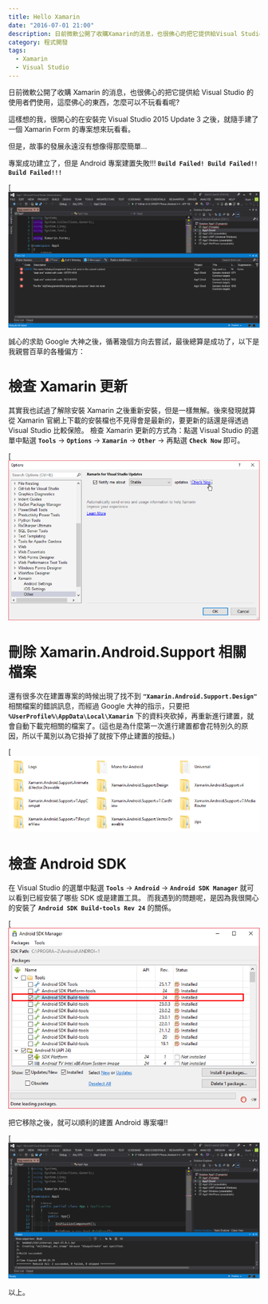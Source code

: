 ```yaml
---
title: Hello Xamarin
date: "2016-07-01 21:00"
description: 日前微軟公開了收購Xamarin的消息，也很佛心的把它提供給Visual Studio的使用者們使用，這麼佛心的東西，怎麼可以不玩看看呢?
category: 程式開發
tags:
  - Xamarin
  - Visual Studio
---
```


日前微軟公開了收購 Xamarin 的消息，也很佛心的把它提供給 Visual Studio 的使用者們使用，這麼佛心的東西，怎麼可以不玩看看呢?

這樣想的我，很開心的在安裝完 Visual Studio 2015 Update 3 之後，就隨手建了一個 Xamarin Form 的專案想來玩看看。

但是，故事的發展永遠沒有想像得那麼簡單...

專案成功建立了，但是 Android 專案建置失敗!!! **`Build Failed! Build Failed!! Build Failed!!!`**

[![Build Fail](Build-Failed.png)

誠心的求助 Google 大神之後，循著幾個方向去嘗試，最後總算是成功了，以下是我親嘗百草的各種偏方：

# 檢查 Xamarin 更新

其實我也試過了解除安裝 Xamarin 之後重新安裝，但是一樣無解。後來發現就算從 Xamarin 官網上下載的安裝檔也不見得會是最新的，要更新的話還是得透過 Visual Studio 比較保險。 檢查 Xamarin 更新的方式為：點選 Visual Studio 的選單中點選 **`Tools`** -> **`Options`** -> **`Xamarin`** -> **`Other`** -> 再點選 **`Check Now`** 即可。

[![檢查Xamarin更新](Check-Xamarin-Update.png)

# 刪除 Xamarin.Android.Support 相關檔案

還有很多次在建置專案的時候出現了找不到 **`"Xamarin.Android.Support.Design"`** 相關檔案的錯誤訊息，而經過 Google 大神的指示，只要把 **`%UserProfile%\AppData\Local\Xamarin`** 下的資料夾砍掉，再重新進行建置，就會自動下載完相關的檔案了。(這也是為什麼第一次進行建置都會花特別久的原因，所以千萬別以為它掛掉了就按下停止建置的按鈕。)

[![建置專案時所需要的相關檔案](Delete-Xamarin-Android-Related-Files.png)

# 檢查 Android SDK

在 Visual Studio 的選單中點選 **`Tools`** -> **`Android`** -> **`Android SDK Manager`** 就可以看到已經安裝了哪些 SDK 或是建置工具。 而我遇到的問題呢，是因為我很開心的安裝了 **`Android SDK Build-tools Rev 24`** 的關係。

[![兇手就是它](Remove-Build-Tools-Rev24.png)

把它移除之後，就可以順利的建置 Android 專案囉!!

[![總算成功建置了](Build-Successed.png)

以上。
